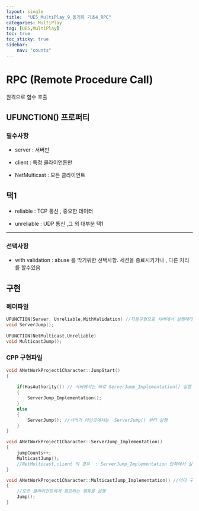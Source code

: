 ```yaml
---
layout: single
title:  "UE5_MultiPlay_9_동기화 기초4_RPC"
categories: MultiPlay
tag: [UE5,MultiPlay]
toc: true
toc_sticky: true
sidebar:
    nav: "counts"
---
```


# RPC (Remote Procedure Call)
원격으로 함수 호출 

## UFUNCTION() 프로퍼티

### 필수사항

* server : 서버만 

* client : 특정 클라이언튼만

* NetMulticast : 모든 클라이언트
   
택1
----------------------------------------------

* reliable : TCP 통신 , 중요한 데이터

* unreliable : UDP 통신 ,그 외 대부분 
택1
------------------------------------------

### 선택사항
   
* with validation : abuse 를 막기위한 선택사항. 세션을 종료시키거나 , 다른 처리를 할수있음 


## 구현

### 헤더파일

```cpp
UFUNCTION(Server, Unreliable,WithValidation) //자동구현으로 서버에서 실행해라 가 만들어짐 . cpp에서는 _Implementation 으로 구현부 정의 
void ServerJump();
	
UFUNCTION(NetMulticast,Unreliable)
void MulticastJump();

```

### CPP 구현파일

```cpp
void ANetWorkProject1Character::JumpStart()
{
	
	if(HasAuthority()) // 서버에서는 바로 ServerJump_Implementation() 실행
	{
	    ServerJump_Implementation();
	}
    else
    {
	    ServerJump(); //서버가 아닌곳에서는  ServerJump() 부터 실행 
    }
}

```
```cpp
void ANetWorkProject1Character::ServerJump_Implementation()
{
	jumpCounts++;
	MulticastJump();
	//NetMulticast,client 의 경우  : ServerJump_Implementation 안쪽에서 실행시켜야 제대로 작동 
}
```

```cpp
void ANetWorkProject1Character::MulticastJump_Implementation() //이미 구현된함수에 추가 
{
	//모든 클라이언트에게 점프라는 행동을 실행
	Jump();
}
```

```cpp

```
##

